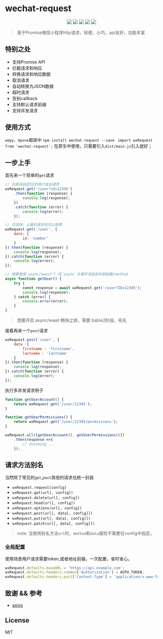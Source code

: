 



# wechat-request

<p align="center">
    <img src="https://img.shields.io/badge/version-%21.3.1%20%20-blue.svg?style=flat-square" />
    <img src="https://img.shields.io/badge/wepy-%201.5.1%20-green.svg?style=flat-square" />
    <img src="https://img.shields.io/npm/dm/wechat-request.svg?style=flat-square" />
    <img src="https://img.shields.io/npm/v/wechat-request.svg?style=flat-square" />
    <img src="https://img.shields.io/badge/license-MIT-blue.svg?style=flat-square" />
</p>

> 基于Promise微信小程序http请求，轻便，小巧，api友好，功能丰富


## 特别之处
- 支持Promise API
- 拦截请求和响应
- 转换请求和响应数据
- 取消请求
- 自动转换为JSON数据
- 超时请求
- 告别callback
- 支持默认请求前缀
- 支持并发请求

## 使用方式

```wepy```、```mpvue```框架中
```npm install wechat-request --save ```
```import wxRequest from 'wechat-request';```
在原生中使用，只需要引入```dist/main.js```引入就好；



## 一步上手

首先来一个简单的```get```请求
```js
// 向具有给定ID的用户发出请求
wxRequest.get('/user?id=12345')
    .then(function (response) {
        console.log(response);
    })
    .catch(function (error) {
        console.log(error);
    });

// 可选地，上面的请求也可以按照
wxRequest.get('/user', {
    data: {
        id: 'number'
    }
}).then(function (response) {
    console.log(response);
}).catch(function (error) {
    console.log(error);
});

// 想要使用 async/await？ 将`async`关键字添加到外部函数/method
async function getUser() {
    try {
        const response = await wxRequest.get('/user?ID=12345');
        console.log(response);
    } catch (error) {
        console.error(error);
    }
}
```
> 想要开启 async/waait 畅快之旅，需要 bable2阶段。吼吼

接着再来一个```post```请求

```js
wxRequest.post('/user', {
    data :{
        firstname : 'firstname',
        lastname : 'lastname'
    }
}).then(function (response) {
    console.log(response);
}).catch(function (error) {
    console.log(error);
});
```

执行多并发请求例子

```js
function getUserAccount() {
    return wxRequest.get('/user/12345');
}

function getUserPermissions() {
    return wxRequest.get('/user/12345/permissions');
}

wxRequest.all([getUserAccount(), getUserPermissions()])
    .then(response =>{
        // dosoming ...
    });
```

## 请求方法别名
当然除了常见的```get```,```post```其他的请求也统一封装

- ```wxRequest.request(config)```
- ```wxRequest.get(url[, config])```
- ```wxRequest.delete(url[, config])```
- ```wxRequest.head(url[, config])```
- ```wxRequest.options(url[, config])```
- ```wxRequest.post(url[, data[, config]])```
- ```wxRequest.put(url[, data[, config]])```
- ```wxRequest.patch(url[, data[, config]])```

> note: 当使用别名方法`url`时，`method`和`data`属性不需要在config中指定。


### 全局配置

使用场景用户请求需要token,或者地址前缀，一次配置，省时省心。

```js
wxRequest.defaults.baseURL = 'https://api.example.com';
wxRequest.defaults.headers.common['Authorization'] = AUTH_TOKEN;
wxRequest.defaults.headers.post['Content-Type'] = 'application/x-www-form-urlencoded';
```

## 致谢 && 参考
* [axios](https://github.com/axios/axios)


## License

MIT